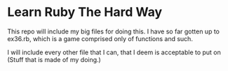 # Learn Ruby The Hard Way

This repo will include my big files for doing this. I have so far gotten up to ex36.rb, which is a game comprised only of functions and such.

I will include every other file that I can, that I deem is acceptable to put on (Stuff that is made of my doing.)

